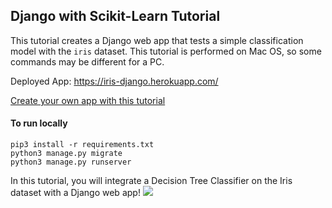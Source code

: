 
## Django with Scikit-Learn Tutorial
This tutorial creates a Django web app that tests a simple classification model with the `iris` dataset. This tutorial is performed on Mac OS, so some commands may be different for a PC.

Deployed App: https://iris-django.herokuapp.com/

[Create your own app with this tutorial](https://github.com/katiehouse/django-scikit-learn-tutorial/wiki)

#### To run locally
```
pip3 install -r requirements.txt
python3 manage.py migrate
python3 manage.py runserver
```

In this tutorial, you will integrate a Decision Tree Classifier on the Iris dataset with a Django web app!
<img src="https://github.com/katiehouse/django-scikit-learn-tutorial/blob/master/tutorial_imgs/model-prediction-images.png">
